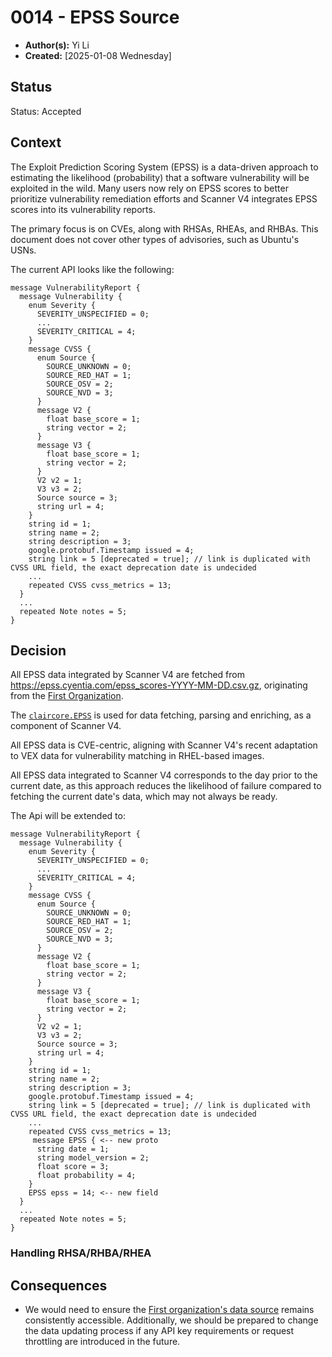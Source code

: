 # 0014 - EPSS Source

- **Author(s):** Yi Li
- **Created:** [2025-01-08 Wednesday]

## Status

Status: Accepted

## Context

The Exploit Prediction Scoring System (EPSS) is a data-driven approach to estimating the likelihood (probability) that a software vulnerability will be exploited in the wild.
Many users now rely on EPSS scores to better prioritize vulnerability remediation efforts and Scanner V4 integrates EPSS scores into its vulnerability reports.

The primary focus is on CVEs, along with RHSAs, RHEAs, and RHBAs. This document does not cover other types of advisories, such as Ubuntu's USNs.

The current API looks like the following:

```
message VulnerabilityReport {
  message Vulnerability {
    enum Severity {
      SEVERITY_UNSPECIFIED = 0;
      ...
      SEVERITY_CRITICAL = 4;
    }
    message CVSS {
      enum Source {
        SOURCE_UNKNOWN = 0;
        SOURCE_RED_HAT = 1;
        SOURCE_OSV = 2;
        SOURCE_NVD = 3;
      }
      message V2 {
        float base_score = 1;
        string vector = 2;
      }
      message V3 {
        float base_score = 1;
        string vector = 2;
      }
      V2 v2 = 1;
      V3 v3 = 2;
      Source source = 3;
      string url = 4;
    }
    string id = 1;
    string name = 2;
    string description = 3;
    google.protobuf.Timestamp issued = 4;
    string link = 5 [deprecated = true]; // link is duplicated with CVSS URL field, the exact deprecation date is undecided
    ...
    repeated CVSS cvss_metrics = 13;
  }
  ...
  repeated Note notes = 5;
}
```

## Decision

All EPSS data integrated by Scanner V4 are fetched from https://epss.cyentia.com/epss_scores-YYYY-MM-DD.csv.gz, originating from the [First Organization](https://www.first.org/epss/api). 

The [`claircore.EPSS`](https://github.com/quay/claircore/blob/main/enricher/epss/epss.go) is used for data fetching, parsing and enriching, as a component of Scanner V4.

All EPSS data is CVE-centric, aligning with Scanner V4's recent adaptation to VEX data for vulnerability matching in RHEL-based images.

All EPSS data integrated to Scanner V4 corresponds to the day prior to the current date, as this approach reduces the likelihood of failure compared to fetching the current date's data, which may not always be ready.

The Api will be extended to:

```
message VulnerabilityReport {
  message Vulnerability {
    enum Severity {
      SEVERITY_UNSPECIFIED = 0;
      ...
      SEVERITY_CRITICAL = 4;
    }
    message CVSS {
      enum Source {
        SOURCE_UNKNOWN = 0;
        SOURCE_RED_HAT = 1;
        SOURCE_OSV = 2;
        SOURCE_NVD = 3;
      }
      message V2 {
        float base_score = 1;
        string vector = 2;
      }
      message V3 {
        float base_score = 1;
        string vector = 2;
      }
      V2 v2 = 1;
      V3 v3 = 2;
      Source source = 3;
      string url = 4;
    }
    string id = 1;
    string name = 2;
    string description = 3;
    google.protobuf.Timestamp issued = 4;
    string link = 5 [deprecated = true]; // link is duplicated with CVSS URL field, the exact deprecation date is undecided
    ...
    repeated CVSS cvss_metrics = 13;
     message EPSS { <-- new proto
      string date = 1;
      string model_version = 2;
      float score = 3;
      float probability = 4;
    }
    EPSS epss = 14; <-- new field
  }
  ...
  repeated Note notes = 5;
}
```
### Handling RHSA/RHBA/RHEA


## Consequences

* We would need to ensure the [ First organization's data source](https://epss.cyentia.com/epss_scores-YYYY-MM-DD.csv.gz) remains consistently accessible. 
Additionally, we should be prepared to change the data updating process if any API key requirements or request throttling are introduced in the future.
